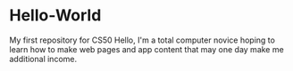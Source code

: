 # Hello-World
My first repository for CS50
Hello,
I'm a total computer novice hoping to learn how to make web pages and app content that may one day make me additional income.
